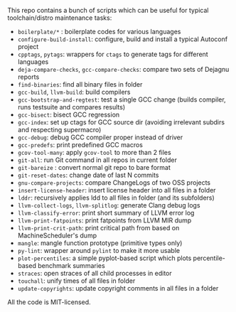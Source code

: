This repo contains a bunch of scripts which can be useful
for typical toolchain/distro maintenance tasks:
* `boilerplate/*` : boilerplate codes for various languages
* `configure-build-install`: configure, build and install a typical Autoconf project
* `cpptags`, `pytags`: wrappers for `ctags` to generate tags for different languages
* `deja-compare-checks`, `gcc-compare-checks`: compare two sets of Dejagnu reports
* `find-binaries`: find all binary files in folder
* `gcc-build`, `llvm-build`: build compilers
* `gcc-bootstrap-and-regtest`: test a single GCC change (builds compiler, runs testsuite and compares results)
* `gcc-bisect`: bisect GCC regression
* `gcc-index`: set up ctags for GCC source dir (avoiding irrelevant subdirs and respecting supermacro)
* `gcc-debug`: debug GCC compiler proper instead of driver
* `gcc-predefs`: print predefined GCC macros
* `gcov-tool-many`: apply `gcov-tool` to more than 2 files
* `git-all`: run Git command in all repos in current folder
* `git-bareize` : convert normal git repo to bare format
* `git-reset-dates`: change date of last N commits
* `gnu-compare-projects`: compare ChangeLogs of two OSS projects
* `insert-license-header`: insert license header into all files in a folder
* `lddr`: recursively applies ldd to all files in folder (and its subfolders)
* `llvm-collect-logs`, `llvm-splitlog`: generate Clang debug logs
* `llvm-classify-error`: print short summary of LLVM error log
* `llvm-print-fatpoints`: print fatpoints from LLVM MIR dump
* `llvm-print-crit-path`: print critical path from based on MachineScheduler's dump
* `mangle`: mangle function prototype (primitive types only)
* `py-lint`: wrapper around `pylint` to make it more usable
* `plot-percentiles`: a simple pyplot-based script which plots percentile-based benchmark summaries
* `straces`: open straces of all child processes in editor
* `touchall`: unify times of all files in folder
* `update-copyrights`: update copyright comments in all files in a folder

All the code is MIT-licensed.
